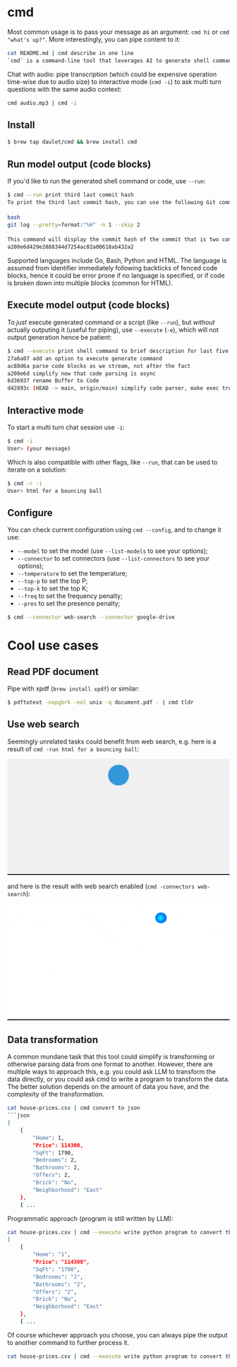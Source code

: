 
# cmd

Most common usage is to pass your message as an argument: `cmd hi` or `cmd "what's up?"`. More interestingly, you can pipe content to it:
```bash
cat README.md | cmd describe in one line
`cmd` is a command-line tool that leverages AI to generate shell commands, scripts, or code from natural language input.
```

Chat with audio: pipe transcription (which could be expensive operation time-wise due to audio size) to interactive mode (`cmd -i`) to ask multi turn questions with the same audio context:
```bash
cmd audio.mp3 | cmd -i
```

## Install

```bash
$ brew tap daulet/cmd && brew install cmd
```

## Run model output (code blocks)

If you'd like to run the generated shell command or code, use `--run`:
```bash
$ cmd --run print third last commit hash
To print the third last commit hash, you can use the following Git command:

bash
git log --pretty=format:"%H" -n 1 --skip 2

This command will display the commit hash of the commit that is two commits before the most recent one. The `--pretty=format:"%H"` option specifies that you want to display the commit hash in the output, and the `-n 1` option limits the output to only one commit. The `--skip 2` option skips the two most recent commits and displays the hash of the third last commit.
a200e6d429e2888344d7254ac02a00618ab432a2
```
Supported languages include Go, Bash, Python and HTML. The language is assumed from identifier immediately following backticks of fenced code blocks, hence it could be error prone if no language is specified, or if code is broken down into multiple blocks (common for HTML).

## Execute model output (code blocks)

To _just_ execute generated command or a script (like `--run`), but _without_ actually outputing it (useful for piping), use `--execute` (`-e`), which will not output generation hence be patient:
```bash
$ cmd --execute print shell command to brief description for last five commits
27a6a07 add an option to execute generate command
ac88d6a parse code blocks as we stream, not after the fact
a200e6d simplify now that code parsing is async
6d36937 rename Buffer to Code
d42893c (HEAD -> main, origin/main) simplify code parser, make exec truly optional
```

## Interactive mode

To start a multi turn chat session use `-i`:
```bash
$ cmd -i
User> (your message)
```

Which is also compatible with other flags, like `--run`, that can be used to iterate on a solution:
```bash
$ cmd -r -i
User> html for a bouncing ball
```

## Configure

You can check current configuration using `cmd --config`, and to change it use:
* `--model` to set the model (use `--list-models` to see your options);
* `--connector` to set connectors (use `--list-connectors` to see your options);
* `--temperature` to set the temperature;
* `--top-p` to set the top P;
* `--top-k` to set the top K;
* `--freq` to set the frequency penalty;
* `--pres` to set the presence penalty;
```bash
$ cmd --connector web-search --connector google-drive
```

# Cool use cases

## Read PDF document

Pipe with xpdf (`brew install xpdf`) or similar:
```bash
$ pdftotext -nopgbrk -eol unix -q document.pdf - | cmd tldr
```

## Use web search

Seemingly unrelated tasks could benefit from web search, e.g. here is a result of `cmd -run html for a bouncing ball`:

![gif of a bouncing ball](./.github/ball.gif)

and here is the result with web search enabled (`cmd -connectors web-search`):

![gif of a bouncing ball](./.github/ball_web.gif)

## Data transformation

A common mundane task that this tool could simplify is transforming or otherwise parsing data from one format to another. However, there are multiple ways to approach this, e.g. you could ask LLM to transform the data directly, or you could ask cmd to write a program to transform the data. The better solution depends on the amount of data you have, and the complexity of the transformation.
```bash
cat house-prices.csv | cmd convert to json
```json
[
    {
        "Home": 1,
        "Price": 114300,
        "SqFt": 1790,
        "Bedrooms": 2,
        "Bathrooms": 2,
        "Offers": 2,
        "Brick": "No",
        "Neighborhood": "East"
    },
    { ...
```

Programmatic approach (program is still written by LLM):
```bash
cat house-prices.csv | cmd --execute write python program to convert this to json and read the data from house-prices.csv
[
    {
        "Home": "1",
        "Price": "114300",
        "SqFt": "1790",
        "Bedrooms": "2",
        "Bathrooms": "2",
        "Offers": "2",
        "Brick": "No",
        "Neighborhood": "East"
    },
    { ...
```

Of course whichever approach you choose, you can always pipe the output to another command to further process it.

```bash
cat house-prices.csv | cmd --execute write python program to convert this to json and print it out, read the data from house-prices.csv | cmd --run run python program to plot this data
```
